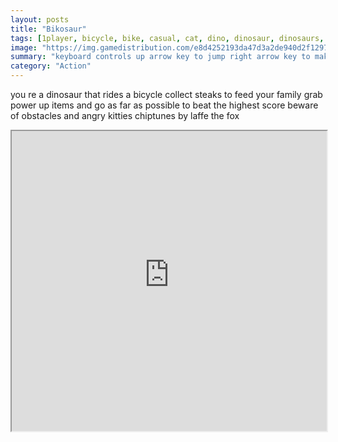 ```yaml
---
layout: posts
title: "Bikosaur"
tags: [1player, bicycle, bike, casual, cat, dino, dinosaur, dinosaurs, html5, mobile, free, online, games, oyna, game, free, games, play, play, games]
image: "https://img.gamedistribution.com/e8d4252193da47d3a2de940d2f12974a-512x512.jpeg"
summary: "keyboard controls up arrow key to jump right arrow key to make a wheeling touch controls a button to jump b button to make a wheeling  free online games oyna game free games play play games"
category: "Action"
---
```


you re a dinosaur that rides a bicycle collect steaks to feed your family grab power up items and go as far as possible to beat the highest score beware of obstacles and angry kitties chiptunes by laffe the fox

<iframe width="100%" height="480px;" src="https://html5.gamedistribution.com/e8d4252193da47d3a2de940d2f12974a/"></iframe>